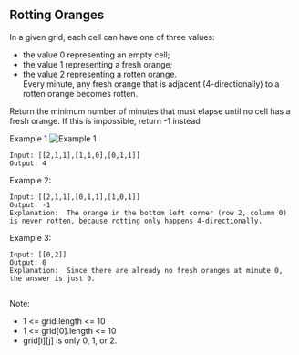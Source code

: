 ## Rotting Oranges

In a given grid, each cell can have one of three values:

- the value 0 representing an empty cell;
- the value 1 representing a fresh orange;
- the value 2 representing a rotten orange.  
Every minute, any fresh orange that is adjacent (4-directionally) to a rotten orange becomes rotten.

Return the minimum number of minutes that must elapse until no cell has a fresh orange.  If this is impossible, return -1 instead


Example 1
![Example 1](https://assets.leetcode.com/uploads/2019/02/16/oranges.png)
```
Input: [[2,1,1],[1,1,0],[0,1,1]]
Output: 4

```

Example 2:
```
Input: [[2,1,1],[0,1,1],[1,0,1]]
Output: -1
Explanation:  The orange in the bottom left corner (row 2, column 0) is never rotten, because rotting only happens 4-directionally.
```

Example 3:
```
Input: [[0,2]]
Output: 0
Explanation:  Since there are already no fresh oranges at minute 0, the answer is just 0.
 
```
Note:

- 1 <= grid.length <= 10
- 1 <= grid[0].length <= 10
- grid[i][j] is only 0, 1, or 2.